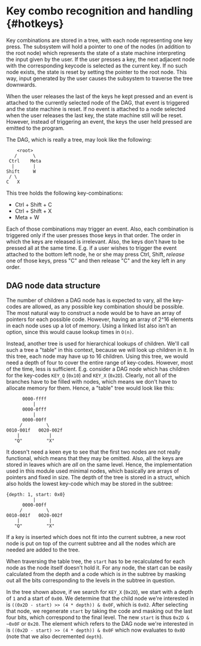 Key combo recognition and handling {#hotkeys}
==================================

Key combinations are stored in a tree, with each node representing one key
press.
The subsystem will hold a pointer to one of the nodes (in addition to the root
node) which represents the state of a state machine interpreting the input
given by the user.
If the user presses a key, the next adjacent node with the corresponding
keycode is selected as the current key.
If no such node exists, the state is reset by setting the pointer to the root
node.
This way, input generated by the user causes the subsystem to traverse the
tree downwards.

When the user releases the last of the keys he kept pressed and an event is
attached to the currently selected node of the DAG, that event is triggered and
the state machine is reset.
If no event is attached to a node selected when the user releases the last key,
the state machine still will be reset.
However, instead of triggering an event, the keys the user held pressed are
emitted to the program.

The DAG, which is really a tree, may look like the following:

        <root>
       /      \
     Ctrl    Meta
      |       |
    Shift     W
     / \
    C   X


This tree holds the following key-combinations:
 * Ctrl + Shift + C
 * Ctrl + Shift + X
 * Meta + W

Each of those combinations may trigger an event.
Also, each combination is triggered only if the user presses those keys in
that order.
The order in which the keys are released is irrelevant.
Also, the keys don't have to be pressed all at the same time.
E.g. if a user wishes to trigger the event attached to the bottom left node, he
or she may press Ctrl, Shift, _release_ one of those keys, press "C" and then
release "C" and the key left in any order.


DAG node data structure
-----------------------

The number of children a DAG node has is expected to vary, all the key-codes
are allowed, as any possible key combination should be possible.
The most natural way to construct a node would be to have an array of pointers
for each possible code.
However, having an array of 2^16 elements in each node uses up a lot of memory.
Using a linked list also isn't an option, since this would cause lookup times
in `O(n)`.

Instead, another tree is used for hierarchical lookups of children.
We'll call such a tree a "table" in this context, because we will look up
children in it.
In this tree, each node may have up to 16 children.
Using this tree, we would need a depth of four to cover the entire range of
key-codes.
However, most of the time, less is sufficient.
E.g. consider a DAG node which has children for the key-codes `KEY_Q` (`0x10`)
and `KEY_X` (`0x2D`).
Clearly, not all of the branches have to be filled with nodes, which means we
don't have to allocate memory for them.
Hence, a "table" tree would look like this:


          0000-ffff
              |
          0000-0fff
              |
          0000-00ff
         /         \
    0010-001f   0020-002f
        |           |
       "Q"         "X"


It doesn't need a keen eye to see that the first two nodes are not really
functional, which means that they may be omitted.
Also, all the keys are stored in leaves which are _all_ on the same level.
Hence, the implementation used in this module used minimal nodes, which
basically are arrays of pointers and fixed in size.
The depth of the tree is stored in a struct, which also holds the lowest
key-code which may be stored in the subtree:


    {depth: 1, start: 0x0}
              |
          0000-00ff
         /         \
    0010-001f   0020-002f
        |           |
       "Q"         "X"


If a key is inserted which does not fit into the current subtree, a new
root node is put on top of the current subtree and all the nodes which are
needed are added to the tree.

When traversing the table tree, the `start` has to be recalculated for each
node as the node itself doesn't hold it.
For any node, the start can be easily calculated from the depth and a code
which is _in_ the subtree by masking out all the bits corresponding to the
levels in the subtree in question.

In the tree shown above, if we search for `KEY_X` (`0x2D`), we start with
a depth of `1` and a start of `0x00`.
We determine that the child node we're interested in is
`((0x2D - start) >> (4 * depth)) & 0x0F`, which is `0x02`.
After selecting that node, we regenerate `start` by taking the code and
masking out the last four bits, which correspond to the final level.
The new `start` is thus `0x2D & ~0x0F` or `0x20`.
The element which refers to the DAG node we're interested in is
`((0x2D - start) >> (4 * depth)) & 0x0F` which now evaluates to `0x0D`
(note that we also decremented `depth`).

